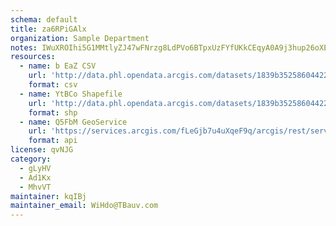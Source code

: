 ```yaml
---
schema: default
title: za6RPiGAlx 
organization: Sample Department 
notes: IWuXROIhi5G1MMtlyZJ47wFNrzg8LdPVo6BTpxUzFYfUKkCEqyA0A9j3hup26oXExjHSOTLvPbbDD8mcg72ZcHYG sw4nkK5eadq 
resources:
  - name: b EaZ CSV
    url: 'http://data.phl.opendata.arcgis.com/datasets/1839b35258604422b0b520cbb668df0d_0.csv'
    format: csv
  - name: YtBCo Shapefile
    url: 'http://data.phl.opendata.arcgis.com/datasets/1839b35258604422b0b520cbb668df0d_0.zip'
    format: shp
  - name: Q5FbM GeoService
    url: 'https://services.arcgis.com/fLeGjb7u4uXqeF9q/arcgis/rest/services/Air_Monitoring_Stations/FeatureServer/0/query'
    format: api
license: qvNJG 
category:
  - gLyHV 
  - Ad1Kx 
  - MhvVT 
maintainer: kqIBj  
maintainer_email: WiHdo@TBauv.com
---
```

